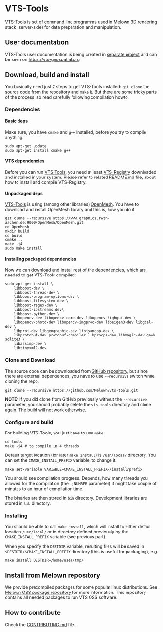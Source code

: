 # VTS-Tools

[VTS-Tools](https://github.com/melown/vts-tools) is set of command line
programms used in Melown 3D rendering stack (server-side) for data preparation
and manipulation.

## User documentation

VTS-Tools user documentation is being created in [separate
project](https://github.com/melown/workshop) and can be seen
on https://vts-geospatial.org

## Download, build and install

You basically need just 2 steps to get VTS-Tools installed: `git clone` the
source code from the repository and `make` it. But there are some tricky parts
of the process, so read carefully following compilation howto.

### Dependencies

#### Basic deps

Make sure, you have `cmake` and `g++` installed, before you try to compile
anything.

```
sudo apt-get update
sudo apt-get install cmake g++
```

#### VTS dependencies

Before you can run [VTS-Tools](https://github.com/melown/vts-tools), you
need at least [VTS-Registry](https://github.com/melown/vts-registry) downloaded
and installed in your system. Please refer to related
[README.md](https://github.com/Melown/vts-registry/blob/master/README.md) file,
about how to install and compile VTS-Registry.

#### Unpackaged deps

[VTS-Tools](https://github.com/melown/vts-tools) is using (among other
libraries) [OpenMesh](https://www.openmesh.org/). You have to download and
install OpenMesh library and this is, how you do it

```
git clone --recursive https://www.graphics.rwth-aachen.de:9000/OpenMesh/OpenMesh.git
cd OpenMesh
mkdir build
cd build
cmake ..
make -j4
sudo make install
```

#### Installing packaged dependencies

Now we can download and install rest of the dependencies, which are needed to
get VTS-Tools compiled:

```
sudo apt-get install \
    libboost-dev \
    libboost-thread-dev \
    libboost-program-options-dev \
    libboost-filesystem-dev \
    libboost-regex-dev \
    libboost-iostreams-dev\
    libboost-python-dev \
    libopencv-dev libopencv-core-dev libopencv-highgui-dev \
    libopencv-photo-dev libopencv-imgproc-dev libeigen3-dev libgdal-dev \
    libproj-dev libgeographic-dev libjsoncpp-dev \
    libprotobuf-dev protobuf-compiler libprocps-dev libmagic-dev gawk sqlite3 \
    libassimp-dev \
    libtinyxml2-dev
```

### Clone and Download

The source code can be downloaded from
[GitHub repository](https://github.com/melown/vts-tools), but since there are
external dependences, you have to use `--recursive` switch while cloning the
repo.


```
git clone --recursive https://github.com/Melown/vts-tools.git 
```

**NOTE:** If you did clone from GitHub previously without the `--recursive`
parameter, you should probably delete the `vts-tools` directory and clone
again. The build will not work otherwise.


### Configure and build

For building VTS-Tools, you just have to use ``make``

```
cd tools
make -j4 # to compile in 4 threads
```

Default target location (for later `make install`) is `/usr/local/` directory.
You can set the `CMAKE_INSTALL_PREFIX` variable, to change it:

```
make set-variable VARIABLE=CMAKE_INSTALL_PREFIX=/install/prefix
```

You should see compilation progress. Depends, how many threads you allowed for
the compilation (the `-jNUMBER` parameter) it might take couple of minutes to an
hour of compilation time.

The binaries are then stored in `bin` directory. Development libraries are
stored in `lib` directory.

### Installing

You should be able to call `make install`, which will install to either defaul
location `/usr/local/` or to directory defined previously by the
`CMAKE_INSTALL_PREFIX` variable (see previous part).

When you specify the `DESTDIR` variable, resulting files will be saved in
`$DESTDIR/$CMAKE_INSTALL_PREFIX` directory (this is useful for packaging), e.g.

```
make install DESTDIR=/home/user/tmp/
```

## Install from Melown repository

We provide precompiled packages for some popular linux distributions. See [Melown OSS package repository
](http://cdn.melown.com/packages/) for more information. This repository contains all needed packages to run
VTS OSS software.

## How to contribute

Check the [CONTRIBUTING.md](CONTRIBUTING.md) file.
